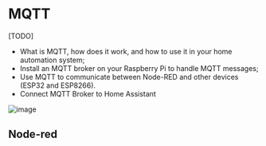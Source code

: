 # MQTT
[TODO] 
* What is MQTT, how does it work, and how to use it in your home automation system;
* Install an MQTT broker on your Raspberry Pi to handle MQTT messages;
* Use MQTT to communicate between Node-RED and other devices (ESP32 and ESP8266).
* Connect MQTT Broker to Home Assistant

![image](https://user-images.githubusercontent.com/44589560/204461309-ae70f83a-83a6-4a5b-b479-118802bcb01a.png)


## Node-red

